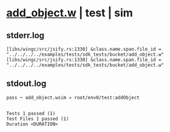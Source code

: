 # [add_object.w](../../../../../../examples/tests/sdk_tests/bucket/add_object.w) | test | sim

## stderr.log
```log
[libs/wingc/src/jsify.rs:1330] &class.name.span.file_id = "../../../../examples/tests/sdk_tests/bucket/add_object.w"
[libs/wingc/src/jsify.rs:1330] &class.name.span.file_id = "../../../../examples/tests/sdk_tests/bucket/add_object.w"
```

## stdout.log
```log
pass ─ add_object.wsim » root/env0/test:addObject
 
 
Tests 1 passed (1)
Test Files 1 passed (1)
Duration <DURATION>
```


